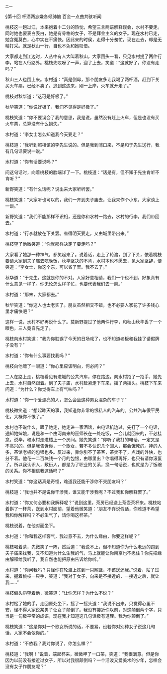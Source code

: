     二一 

   §第十回 杯酒两忘嫌各倾肺腑 百金一点曲共骇听闻

   桃枝这一趟过江，本来抱着十二分的热忱，希望三言两语解释误会，水村不要走。同时她也要表白表白，她是有骨格的女子，不是拜金主义的女子。现在水村已走，她含冤莫白，心中实在不痛快。因此来的时侯，走得十分匆忙，现在走去，却是无精打采。就是秋山一行，自也不免和她叹借。

   大家都走到江边时，人丛中有人大叫着秋山，大家回头一看，只见水村提了两件行李，站在人行路外。桃枝先哎呀了一声，迎了上去，笑道：“这就好了，你没有走吗？”

   秋山三人也围上来。水村道：“真是倒霉，那个朋友多让我喝了两杯酒，赶到下关买火车票，已经不卖了。追到这边来，刚一上岸，火车就开走了。”

   桃枝对秋华道：“这可是好极了。”

   秋华笑道：“你说好极了，我们不见得是好极了。”

   桃枝笑道：“你不要误会了我的意思，我是说，虽然没有赶上火车，但是也没有买火车票，总算没有什么损失。”

   水村道：“李女士怎么知道我今天要走？”

   桃枝道：“我听到照相馆的李先生说的。但是我到浦口来，不是和于先生送行，我有几句话要说一说。”

   水村道：“你有话要说吗？”

   问这句话时，向着桃枝的脸端详了一下。桃枝道：“话是有，但不知于先生肯听不肯听？”

   新野笑道：“有什么话呢？说出来大家听听罢。”

   桃枝笑道：“大家听也可以的，我们一齐到夫子庙去，让我来作个小东，大家谈上一谈。”

   新野笑道：“我们不能那样不识相，还是你和水村一路去，水村的行李，我们带回去。”

   水村道：“行李就放在下关罢。省得明天要走，又由城里带出来。”

   桃枝望了他微笑道：“你就那样决定了要走吗？”

   大家看了她那一种神气，都笑起来了。说着话，走上了轮渡，到了下关，依着桃枝要请大家到夫子庙去吃晚饭，秋华坚决的不肯，水村本也不愿去，见大家坚辞，便笑道：“李女士，你这个东，可以省了罢。我不去了。”

   秋华道：“于先生，这就是你的不对。人家好意相请，我们一个也不到，好象真有什么意见一样了。你无论怎么样子忙，也要代表我们去一趟。”

   水村道：“那末，大家都去。”

   秋华笑道：“你这人也太老实了。朋友虽然相交不错，也不必要人家花了许多钱心里才痛快吧？”

   这样一说，水村不好再说什么了。莫新野提过了他两件行李，和秋山秋华丢了一个眼色，三人竟自先走了。

   桃枝向水村笑道：“我为你耽误了今天的日场戏了，也不知道老板和我挂了请假牌子没有？”

   水村道：“你有什么事要找我吗？”

   桃枝向他瞟了一眼道：“你心里应该明白，何必问？”

   二人在路上走，桃枝看见有进城的公共汽车，停在路边，向水村招了一招手，她先上去，水村自然跟着。到了夫子庙，水村赶紧走下车来，摇了两摇头。桃枝下车来问道：“为什么？你觉得车上有气味吗？”

   水村道：“你一个爱漂亮的人，怎么会坐这种男女混杂的车子？”

   桃枝微笑道：“想起昨天的事，我知道你非常的恨私人的汽车的。公共汽车很平民化，大概你不恨了。”

   水村也不说什么，跟了她走，她走进一家酒馆，由电话机边过，先打了一个电话，通知她婶娘，说是和一个由河南来的巫师长在一处吃饭，一会儿就回来的，不必挂念。说毕，和水村走进楼上一个房间。她先笑道：“你听了我打的电话，一定又是不高兴的。但是我告诉你，一个歌女，若不多认识几个阔人，那会饿死的。捧的人多，茶馆老板的包银也多。反过来，靠你引不了茶客，茶卖不了，点戏的外快，也分不着。他花一二百块钱一个月的包银，由哪里出？你唱得再好，也只有请你滚蛋了。所以我认识人，敷衍人，都是为了职业的关系，换一句话说，也就是为了饭碗的关系。你不相信我这话吗？”

   水村笑道：“你这话真是奇怪，难道我还能干涉你不交朋友吗？”

   桃枝道：“我也并不是说你干涉我，谁又能干涉我呢？不过我和你解释罢了。”

   水村道：“你又何必要和我解释呢？”说到这里，茶房已经送上茶壶茶杯来。桃枝站着斟了一杯茶，送到水村面前，望着他微笑道：“朋友不许说假话，你难道不希望我和你解释吗？不必生气了，请你喝这杯茶。”

   桃枝说着，在他对面坐下。

   水村道：“你和我这样客气，我过意不去，为什么缘由，你要这样呢？”

   桃枝喝着茶，先微笑了一阵，然后道：“我说不上，但不知道你为什么老远的跑到夫子庙来找我，又不知道为什么生我的气，马上就能让你南京也不愿住？你先把缘由解释给我听了，我自然也能把原由告诉给你听。”

   水村道：“你问我吗？只怪你在轮渡上拣到一只网篮，不该送还我。”说着，站了过来，握着桃枝一只手，笑道：“我对于女子，向来是不接近的，一接近之后，就让我……”

   桃枝偏头斜望着他，微笑道：“让你怎样？为什么不说？”

   水村松了她的手，走回原处坐下，摇了一摇头道：“我说不出来，只觉得心里不安，怪不得人家说某男子让女子颠倒了。我没有接近你以前，对这颠倒两个字，只当是一句极平常的成语，现在我才知道这几句话极有道理。我为你颠倒了。”

   桃枝笑道：“这是你对一个歌女所说的话，不要紧，设若你对别种女子说这几句话，人家不会依你的。”

   水村道：“不依我？我对你说了，你怎么样？”

   桃枝道：“我啊！”说着，端起杯来，微微呷了一口茶，笑道：“我很满意。但是你因为以前没有接近过女子，所以对我很颠倒吗？一个活泼又爱美术的少年，怎样会没有女子作朋友呢？”

